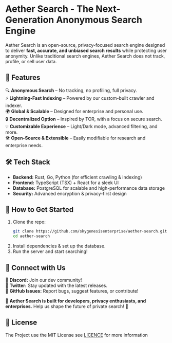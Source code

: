 # **Aether Search - The Next-Generation Anonymous Search Engine**  

Aether Search is an open-source, privacy-focused search engine designed to deliver **fast, accurate, and unbiased search results** while protecting user anonymity. Unlike traditional search engines, Aether Search does not track, profile, or sell user data.  

## **🚀 Features**  
🔍 **Anonymous Search** – No tracking, no profiling, full privacy.  
⚡ **Lightning-Fast Indexing** – Powered by our custom-built crawler and indexer.  
🌍 **Global & Scalable** – Designed for enterprise and personal use.  
🔒 **Decentralized Option** – Inspired by TOR, with a focus on secure search.  
💡 **Customizable Experience** – Light/Dark mode, advanced filtering, and more.  
🛠 **Open-Source & Extensible** – Easily modifiable for research and enterprise needs.  

## **🛠 Tech Stack**  
- **Backend:** Rust, Go, Python (for efficient crawling & indexing)  
- **Frontend:** TypeScript (TSX) + React for a sleek UI  
- **Database:** PostgreSQL for scalable and high-performance data storage  
- **Security:** Advanced encryption & privacy-first design  

## **📖 How to Get Started**  
1. Clone the repo:  
   ```bash
   git clone https://github.com/skygenesisenterprise/aether-search.git
   cd aether-search
   ```
2. Install dependencies & set up the database.  
3. Run the server and start searching!  

## **🔗 Connect with Us**  
💬 **Discord:** Join our dev community!  
📢 **Twitter:** Stay updated with the latest releases.  
📜 **GitHub Issues:** Report bugs, suggest features, or contribute!  

🌟 **Aether Search is built for developers, privacy enthusiasts, and enterprises.** Help us shape the future of private search! 🚀

## **📜 License**  
The Project use the MIT License see [LICENCE](licence) for more information
